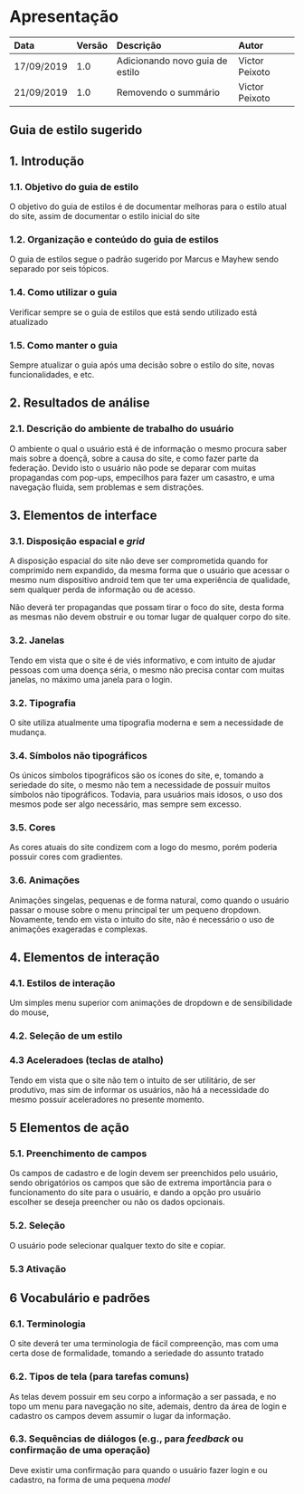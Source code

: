 
# Apresentação

|Data|Versão|Descrição|Autor|
|:---|:---|:---|:---|
|17/09/2019|1.0|Adicionando novo guia de estilo|Victor Peixoto|
|21/09/2019|1.0|Removendo o summário|Victor Peixoto|

## Guia de estilo sugerido

## 1. Introdução

### 1.1. Objetivo do guia de estilo

O objetivo do guia de estilos é de documentar melhoras para o estilo atual do site, assim de documentar o estilo inicial do site

### 1.2. Organização e conteúdo do guia de estilos

O guia de estilos segue o padrão sugerido por Marcus e Mayhew sendo separado por seis tópicos.

### 1.4. Como utilizar o guia

Verificar sempre se o guia de estilos que está sendo utilizado está atualizado


### 1.5. Como manter o guia

Sempre atualizar o guia após uma decisão sobre o estilo do site, novas funcionalidades, e etc.

## 2. Resultados de análise

### 2.1. Descrição do ambiente de trabalho do usuário
O ambiente o qual o usuário está é de informação o mesmo procura saber mais sobre a doençã, sobre a causa do site, e como fazer parte da federação. Devido isto o usuário não pode se deparar com muitas propagandas com pop-ups, empecilhos para fazer um casastro, e uma navegação fluida, sem problemas e sem distrações.

## 3. Elementos de interface

### 3.1. Disposição espacial e *grid*

A disposição espacial do site não deve ser comprometida quando for comprimido nem expandido, da mesma forma que o usuário que acessar o mesmo num dispositivo android tem que ter uma experiência de qualidade, sem qualquer perda de informação ou de acesso.

Não deverá ter propagandas que possam tirar o foco do site, desta forma as mesmas não devem obstruir e ou tomar lugar de qualquer corpo do site.

### 3.2. Janelas

Tendo em vista que o site é de viés informativo, e com intuito de ajudar pessoas com uma doença séria, o mesmo não precisa contar com muitas janelas, no máximo uma janela para o login.

### 3.2. Tipografia

O site utiliza atualmente uma tipografia moderna e sem a necessidade de mudança.

### 3.4. Símbolos não tipográficos

Os únicos símbolos tipográficos são os ícones do site, e, tomando a seriedade do site, o mesmo não tem a necessidade de possuír muitos símbolos não tipográficos. Todavia, para usuários mais idosos, o uso dos mesmos pode ser algo necessário, mas sempre sem excesso.

### 3.5. Cores

As cores atuais do site condizem com a logo do mesmo, porém poderia possuir cores com gradientes.

### 3.6. Animações

Animações singelas, pequenas e de forma natural, como quando o usuário passar o mouse sobre o menu principal ter um pequeno dropdown. Novamente, tendo em vista o intuito do site, não é necessário o uso de animações exageradas e complexas.

## 4. Elementos de interação

### 4.1. Estilos de interação

Um simples menu superior com animações de dropdown e de sensibilidade do mouse, 

### 4.2. Seleção de um estilo

### 4.3 Aceleradoes (teclas de atalho)

Tendo em vista que o site não tem o intuito de ser utilitário, de ser produtivo, mas sim de informar os usuários, não há a necessidade do mesmo possuir aceleradores no presente momento.

## 5 Elementos de ação

### 5.1. Preenchimento de campos

Os campos de cadastro e de login devem ser preenchidos pelo usuário, sendo obrigatórios os campos que são de extrema importãncia para o funcionamento do site para o usuário, e dando a opção pro usuário escolher se deseja preencher ou não os dados opcionais.

### 5.2. Seleção

O usuário pode selecionar qualquer texto do site e copiar.

### 5.3 Ativação

## 6 Vocabulário e padrões

### 6.1. Terminologia

O site deverá ter uma terminologia de fácil compreenção, mas com uma certa dose de formalidade, tomando a seriedade do assunto tratado

### 6.2. Tipos de tela (para tarefas comuns)

As telas devem possuir em seu corpo a informação a ser passada, e no topo um menu para navegação no site, ademais, dentro da área de login e cadastro os campos devem assumir o lugar da informação.

### 6.3. Sequências de diálogos (e.g., para *feedback* ou confirmação de uma operação)

Deve existir uma confirmação para quando o usuário fazer login e ou cadastro, na forma de uma pequena *model*
